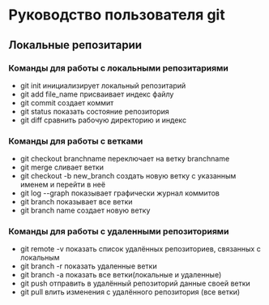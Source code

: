 # Руководство пользователя git
## Локальные репозитарии
### Команды для работы с локальными репозитариями
* git init инициализирует локальный репозитарий
* git add file_name присваивает индекс файлу
* git commit создает коммит
* git status показать состояние репозитория
* git diff сравнить рабочую директорию и индекс
### Команды для работы с ветками
* git checkout branchname переключает на ветку branchname
* git merge сливает ветки
* git checkout -b new_branch создать новую ветку с указанным именем и перейти в неё
* git log --graph показывает графически журнал коммитов
* git branch показывает все ветки
* git branch name создает новую ветку
### Команды для работы с удаленными репозиториями
* git remote -v показать список удалённых репозиториев, связанных с локальным
* git branch -r показать удаленные ветки
* git branch -a показать все ветки(локальные и удаленные)
* git push отправить в удалённый репозиторий данные своей ветки
* git pull влить изменения с удалённого репозитория (все ветки)